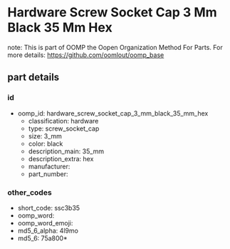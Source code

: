 # Hardware Screw Socket Cap 3 Mm Black 35 Mm Hex  

note: This is part of OOMP the Oopen Organization Method For Parts. For more details: https://github.com/oomlout/oomp_base

##  part details





### id
* oomp_id: hardware_screw_socket_cap_3_mm_black_35_mm_hex
  * classification: hardware
  * type: screw_socket_cap
  * size: 3_mm
  * color: black
  * description_main: 35_mm
  * description_extra: hex
  * manufacturer: 
  * part_number: 

### other_codes
* short_code: ssc3b35
* oomp_word: 
* oomp_word_emoji: 
* md5_6_alpha: 4l9mo
* md5_6: 75a800* 
